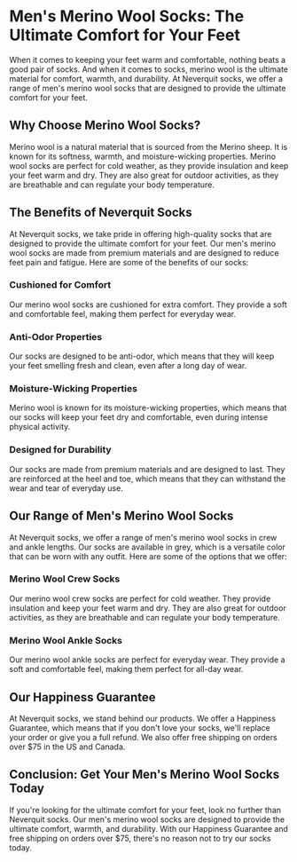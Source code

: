 # Men's Merino Wool Socks: The Ultimate Comfort for Your Feet

When it comes to keeping your feet warm and comfortable, nothing beats a good pair of socks. And when it comes to socks, merino wool is the ultimate material for comfort, warmth, and durability. At Neverquit socks, we offer a range of men's merino wool socks that are designed to provide the ultimate comfort for your feet.

## Why Choose Merino Wool Socks?

Merino wool is a natural material that is sourced from the Merino sheep. It is known for its softness, warmth, and moisture-wicking properties. Merino wool socks are perfect for cold weather, as they provide insulation and keep your feet warm and dry. They are also great for outdoor activities, as they are breathable and can regulate your body temperature.

## The Benefits of Neverquit Socks

At Neverquit socks, we take pride in offering high-quality socks that are designed to provide the ultimate comfort for your feet. Our men's merino wool socks are made from premium materials and are designed to reduce feet pain and fatigue. Here are some of the benefits of our socks:

### Cushioned for Comfort

Our merino wool socks are cushioned for extra comfort. They provide a soft and comfortable feel, making them perfect for everyday wear.

### Anti-Odor Properties

Our socks are designed to be anti-odor, which means that they will keep your feet smelling fresh and clean, even after a long day of wear.

### Moisture-Wicking Properties

Merino wool is known for its moisture-wicking properties, which means that our socks will keep your feet dry and comfortable, even during intense physical activity.

### Designed for Durability

Our socks are made from premium materials and are designed to last. They are reinforced at the heel and toe, which means that they can withstand the wear and tear of everyday use.

## Our Range of Men's Merino Wool Socks

At Neverquit socks, we offer a range of men's merino wool socks in crew and ankle lengths. Our socks are available in grey, which is a versatile color that can be worn with any outfit. Here are some of the options that we offer:

### Merino Wool Crew Socks

Our merino wool crew socks are perfect for cold weather. They provide insulation and keep your feet warm and dry. They are also great for outdoor activities, as they are breathable and can regulate your body temperature.

### Merino Wool Ankle Socks

Our merino wool ankle socks are perfect for everyday wear. They provide a soft and comfortable feel, making them perfect for all-day wear.

## Our Happiness Guarantee

At Neverquit socks, we stand behind our products. We offer a Happiness Guarantee, which means that if you don't love your socks, we'll replace your order or give you a full refund. We also offer free shipping on orders over $75 in the US and Canada.

## Conclusion: Get Your Men's Merino Wool Socks Today

If you're looking for the ultimate comfort for your feet, look no further than Neverquit socks. Our men's merino wool socks are designed to provide the ultimate comfort, warmth, and durability. With our Happiness Guarantee and free shipping on orders over $75, there's no reason not to try our socks today.